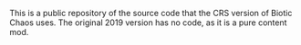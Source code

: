 This is a public repository of the source code that the CRS version of Biotic Chaos uses. The original 2019 version has no code,
as it is a pure content mod.
